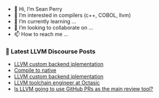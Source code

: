 - 👋 Hi, I’m Sean Perry
- 👀 I’m interested in compilers (c++, COBOL, llvm)
- 🌱 I’m currently learning ...
- 💞️ I’m looking to collaborate on ...
- 📫 How to reach me ...

<!---
s66perry/s66perry is a ✨ special ✨ repository because its `README.md` (this file) appears on your GitHub profile.
You can click the Preview link to take a look at your changes.
--->
### 📕 Latest LLVM Discourse Posts

<!-- DISCOURSE-LLVM:START -->
- [LLVM custom backend iplementation](https://discourse.llvm.org/t/llvm-custom-backend-iplementation/62218#post_7)
- [Compile to native](https://discourse.llvm.org/t/compile-to-native/62196#post_4)
- [LLVM custom backend iplementation](https://discourse.llvm.org/t/llvm-custom-backend-iplementation/62218#post_6)
- [LLVM toolchain engineer at Octasic](https://discourse.llvm.org/t/llvm-toolchain-engineer-at-octasic/62221#post_1)
- [Is LLVM going to use GitHub PRs as the main review tool?](https://discourse.llvm.org/t/is-llvm-going-to-use-github-prs-as-the-main-review-tool/62192#post_15)
<!-- DISCOURSE-LLVM:END -->

